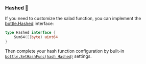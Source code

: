 ### Hashed 🧰

If you need to customize the salad function, you can implement the [bottle.Hashed](https://github.com/auula/bottle/blob/main/hashed.go#10) interface:

```go
type Hashed interface {
    Sum64([]byte) uint64
}
```
Then complete your hash function configuration by built-in [`bottle.SetHashFunc(hash Hashed)`](https://github.com/auula/bottle/blob/main/option.go#85) settings.